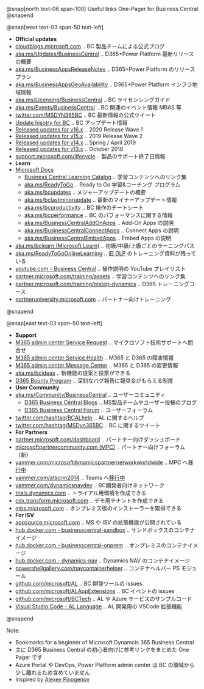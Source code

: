@snap[north text-06 span-100]
Useful links One-Pager for Business Central
@snapend

@snap[west text-03 span-50 text-left]

- **Official updates**
- [cloudblogs.microsoft.com][101]                      .. BC 製品チームによる公式ブログ
- [aka.ms/Updates/BusinessCentral][102]                .. D365+Power Platform 最新リリースの概要
- [aka.ms/BusinessAppsReleaseNotes][103]               .. D365+Power Platform のリリースプラン
- [aka.ms/BusinessAppsGeoAvailability][104]            .. D365+Power Platform インフラ地域情報
- [aka.ms/Licensing/BusinessCentral][105]              .. BC ライセンシングガイド
- [aka.ms/Events/BusinessCentral][106]                 .. BC 関連のイベント情報 MBAS 等
- [twitter.com/MSDYN365BC][107]                        .. BC 最新情報の公式ツイート
- [Update hisotry for BC][116]                         .. BC アップデート情報
- [Released updates for v16.x][115]                    .. 2020 Release Wave 1
- [Released updates for v15.x][114]                    .. 2019 Release Wave 2
- [Released updates for v14.x][113]                    .. Spring / April 2019
- [Released updates for v13.x][112]                    .. October 2018
- [support.microsoft.com/lifecycle][111]               .. 製品のサポート終了日情報
- **Learn**
- [Microsoft Docs][121]
  - [Business Central Learning Catalog][122]           .. 学習コンテンツへのリンク集
  - [aka.ms/ReadyToGo][131]                            .. Ready to Go 学習&コーチング プログラム
  - [aka.ms/bcupdates][132]                            .. メジャーアップデートの概要
  - [aka.ms/bclastminorupdate][133]                    .. 最新のマイナーアップデート情報
  - [aka.ms/bcproductivity][134]                       .. BC 操作のチートシート
  - [aka.ms/bcperformance][135]                        .. BC のパフォーマンスに関する情報
  - [aka.ms/BusinessCentralAddOnApps][136]             .. Add-On Apps の説明
  - [aka.ms/BusinessCentralConnectApps][137]           .. Connect Apps の説明
  - [aka.ms/BusinessCentralEmbedApps][138]             .. Embed Apps の説明
- [aka.ms/bclearn (Microsoft Learn)][141]              .. 初級/中級/上級ごとのラーニングパス
- [aka.ms/ReadyToGoOnlineLearning][142]                .. [旧 DLP][301] のトレーニング資料が残っている
- [youtube.com - Business Central][143]                .. 操作説明の YouTube プレイリスト
- [partner.microsoft.com/training/assets][144]         .. 学習コンテンツへのリンク集
- [partner.microsoft.com/training/mstep-dynamics][145] .. D365 トレーニングコース
- [partneruniversity.microsoft.com][146]               .. パートナー向けトレーニング

@snapend

[101]: https://cloudblogs.microsoft.com/dynamics365/product/business-central/ "BC 製品チームによる公式ブログ"
[102]: https://aka.ms/Updates/BusinessCentral          "D365 (CE/FO/BC 含む) と Power Platform 最新リリースの概要"
[103]: https://aka.ms/BusinessAppsReleaseNotes         "D365 (CE/FO/BC 含む) と Power Platform のリリースプラン"
[104]: https://aka.ms/BusinessAppsGeoAvailability      "D365 (CE/FO/BC 含む) と Power Platform インフラの地域情報"
[105]: https://aka.ms/Licensing/BusinessCentral        "BC ライセンシングガイド"
[106]: https://aka.ms/Events/BusinessCentral           "BC 関連のイベント情報 MBAS 等"
[107]: https://twitter.com/MSDYN365BC                  "BC 最新公式情報のツイート"
[111]: https://support.microsoft.com/lifecycle/search?alpha=Business%20Central "製品のサポート終了日情報"
[112]: https://support.microsoft.com/help/4470116/     "Released updates for BC 13.x (October 2018)"
[113]: https://support.microsoft.com/help/4501292/     "Released updates for BC 14.x (Spring / April 2019)"
[114]: https://support.microsoft.com/help/4528706/     "Released updates for BC 15.x (2019 Wave 2)"
[115]: https://support.microsoft.com/help/4549687/     "Released updates for BC 16.x (2020 Wave 1)"
[116]: https://support.microsoft.com/help/4553289/     "Update history for Microsoft Dynamics 365 Business Central"
[121]: https://aka.ms/Documentation/BusinessCentral    "Microsoft Docs .. ビジネスプロセス情報とITプロ向けコンテンツがある"
[122]: https://go.microsoft.com/fwlink/?linkid=2002101 "各トレーニングコンテンツへのリンク集（意思決定者、業務ユーザー、開発者、パートナーの別）"
[131]: https://aka.ms/ReadyToGo                        "The “Ready to Go” Program"
[132]: https://aka.ms/bcupdates                        "Major Updates of Business Central Online"
[133]: https://aka.ms/bclastminorupdate                "Last minor udpate for Business Central"
[134]: https://aka.ms/bcproductivity                   "Working with Business Central"
[135]: https://aka.ms/bcperformance                    "Performance Overview"
[136]: https://aka.ms/BusinessCentralAddOnApps         "Add-On Apps の説明"
[137]: https://aka.ms/BusinessCentralConnectApps       "Connect Apps の説明"
[138]: https://aka.ms/BusinessCentralEmbedApps         "Embed Apps の説明"
[141]: https://aka.ms/bclearn                          "BC の初級/中級/上級レベルごとのラーニングパスがある"
[142]: https://aka.ms/ReadyToGoOnlineLearning          "Microsoft Dynamics Learning Portal (DLP) .. ラーニングマテリアル"
[143]: https://www.youtube.com/playlist?list=PLcakwueIHoT-wVFPKUtmxlqcG1kJ0oqq4    "BC 操作説明の Youtube プレイリスト"
[144]: https://partner.microsoft.com/training/assets#/?prod=microsoft-dynamics-365 "Training Gallery .. 各トレーニングコンテンツへのリンク"
[145]: https://partner.microsoft.com/ja-jp/training/mstep-dynamics                 "mstep オンライン .. パートナー向け D365 トレーニングコース（日本語のみ）"
[146]: https://partneruniversity.microsoft.com/                                    "Partner University .. パートナー向けトレーニング"

@snap[east text-03 span-50 text-left]

- **Support**
- [M365 admin center Service Request][201]  .. マイクロソフト技術サポートへ問合せ
- [M365 admin center Service Health][202]   .. M365 と D365 の障害情報
- [M365 admin center Message Center][203]   .. M365 と D365 の変更情報
- [aka.ms/bcideas][204]                     .. 新機能の提案と投票ができる
- [D365 Bounty Program][205]                .. 深刻なバグ報告に報奨金がもらえる制度
- **User Community**
- [aka.ms/Community/BusinessCentral][211]   .. ユーザーコミュニティ
  - [D365 Business Central Blogs][212]      .. MS製品チームやユーザー投稿のブログ
  - [D365 Business Central Forum][213]      .. ユーザーフォーラム
- [twitter.com/hashtag/BCALhelp][214]       .. AL に関するヘルプ
- [twitter.com/hashtag/MSDyn365BC][215]     .. BC に関するツイート
- **For Partners**
- [partner.microsoft.com/dashboard][221]                     .. パートナー向けダッシュボード
- [microsoftpartnercommunity.com (MPC)][222]                 .. パートナー向けフォーラム（新）
- [yammer.com/microsoftdynamicspartnernetworkworldwide][223] .. MPC へ[移行中][303]
- [yammer.com/atscrm2014][224]                               .. Teams へ[移行中][304]
- [yammer.com/dynamicsnavdev][225]                           .. BC開発者向けネットワーク
- [trials.dynamics.com][226]                                 .. トライアル用環境を作成できる
- [cdx.transform.microsoft.com][227]                         .. デモ用テナントを作成できる
- [mbs.microsoft.com][228]                                   .. オンプレミス版のインストーラーを取得できる
- **For ISV**
- [appsource.microsoft.com][231]                   .. MS や ISV の拡張機能が公開されている
- [hub.docker.com - businesscentral-sandbox][232]  .. サンドボックスのコンテナイメージ
- [hub.docker.com - businesscentral-onprem][233]   .. オンプレミスのコンテナイメージ
- [hub.docker.com - dynamics-nav][234]             .. Dynamics NAV のコンテナイメージ
- [powershellgallery.com/navcontainerhelper][235]  .. コンテナヘルパー PS モジュール
- [github.com/microsoft/AL][236]                   .. BC 開発ツールの issues
- [github.com/microsoft/ALAppExtensions][237]      .. BC イベントの issues
- [github.com/microsoft/BCTech][238]               .. AL や Azure サービスのサンプルコード
- [Visual Studio Code - AL Language][239]          .. AL 開発用の VSCode 拡張機能

@snapend

[201]: https://admin.microsoft.com/Adminportal/Home#/support                  "Microsoft 365 Admin Center - New service request"
[202]: https://admin.microsoft.com/Adminportal/Home#/servicehealth            "Microsoft 365 Admin Center - Service health"
[203]: https://admin.microsoft.com/Adminportal/Home#/MessageCenter            "Microsoft 365 Admin Center - Message center"
[204]: https://aka.ms/bcideas                                                 "Ideas .. 新しい機能のアイデアの提案と投票ができる"
[205]: https://www.microsoft.com/msrc/bounty-dynamics                         "深刻なバグ報告に報奨金がもらえる制度"
[211]: https://aka.ms/Community/BusinessCentral                               "ユーザーコミュニティ"
[212]: https://community.dynamics.com/business/b                              "MS製品チームやユーザー投稿のブログ"
[213]: https://community.dynamics.com/business/f/dynamics-365-business-central-forum "ユーザーフォーラム"
[214]: https://twitter.com/hashtag/BCALhelp                                   "BCALhelp"
[215]: https://twitter.com/hashtag/MSDyn365BC                                 "MSDyn365BC"
[221]: https://aka.ms/collaborate                                             "Microsoft Partner dashboard .. パートナー向けダッシュボード"
[222]: https://www.microsoftpartnercommunity.com/t5/Business-Applications/ct-p/BizApps  "パートナー向けフォーラム（新）"
[223]: https://www.yammer.com/microsoftdynamicspartnernetworkworldwide/       "パートナー向けフォーラム（旧）上の MPC へ移行中"
[224]: https://www.yammer.com/atscrm2014/                                     "Teams へ移行中"
[225]: https://www.yammer.com/dynamicsnavdev/                                 "Business Central Development External Network"
[226]: https://trials.dynamics.com/                                           "D365 Trials .. トライアル用環境を作成できる。M365テナントが別途必要"
[227]: https://cdx.transform.microsoft.com/                                   "デモ用テナントを作成できる。パートナー向け"
[228]: https://mbs.microsoft.com/customersource/Global/365Business            "Customer Source .. オンプレミス版のインストーラーを取得できる"
[231]: https://appsource.microsoft.com/marketplace/apps?product=dynamics-365-business-central "App Source .. ISV の拡張機能が公開されている"
[232]: https://hub.docker.com/_/microsoft-businesscentral-sandbox             "サンドボックス版公式コンテナイメージ"
[233]: https://hub.docker.com/_/microsoft-businesscentral-onprem              "オンプレミス版公式コンテナイメージ"
[234]: https://hub.docker.com/r/microsoft/dynamics-nav                        "Dynamics NAV の公式コンテナイメージ"
[235]: https://www.powershellgallery.com/packages/navcontainerhelper/         "コンテナヘルパー PS モジュール"
[236]: https://github.com/microsoft/AL/issues                                 "BC 開発ツールの issue"
[237]: https://github.com/microsoft/ALAppExtensions/issues                    "BC イベントの issues"
[238]: https://github.com/microsoft/BCTech/                                   "AL や Azure Service Bus のサンプル"
[239]: https://marketplace.visualstudio.com/items?itemName=ms-dynamics-smb.al "AL 言語 VSCode 拡張機能"
[301]: https://www.microsoftpartnercommunity.com/t5/Competency-Training/Dynamics-Learning-Portal-DLP-Retirement/m-p/16411 "Dynamics Learning Portal (DLP) will be retired in April 2020"
[302]: https://www.microsoftpartnercommunity.com/t5/NEW-Product-GTM-Events-and-more/PartnerSource-retirement-postponed/m-p/19362 "PartnerSource retirement postponed"
[303]: https://www.yammer.com/microsoftdynamicspartnernetworkworldwide/threads/556433008394240
[304]: https://www.yammer.com/atscrm2014/threads/636799060049920

Note:

- Bookmarks for a beginner of Microsoft Dynamcis 365 Business Central
- 主に D365 Business Central の初心者向けに参考リンクをまとめた One Pager です
- Azure Portal や DevOps, Power Platform admin center は BC の領域から少し離れるため含めていません
- Inspired by [Alexey Finogenov](https://community.dynamics.com/business/f/dynamics-365-business-central-forum/307965/info-useful-links)
